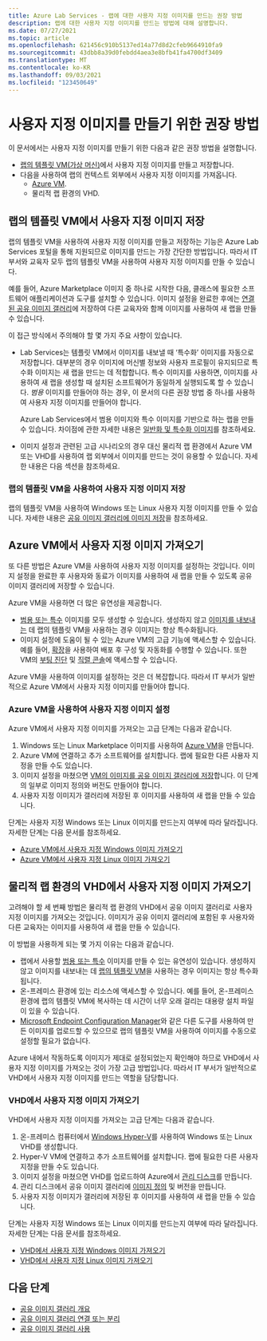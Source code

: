 ```yaml
---
title: Azure Lab Services - 랩에 대한 사용자 지정 이미지를 만드는 권장 방법
description: 랩에 대한 사용자 지정 이미지를 만드는 방법에 대해 설명합니다.
ms.date: 07/27/2021
ms.topic: article
ms.openlocfilehash: 621456c910b5137ed14a77d8d2cfeb9664910fa9
ms.sourcegitcommit: 43dbb8a39d0febdd4aea3e8bfb41fa4700df3409
ms.translationtype: MT
ms.contentlocale: ko-KR
ms.lasthandoff: 09/03/2021
ms.locfileid: "123450649"
---
```

# <a name="recommended-approaches-for-creating-custom-images"></a>사용자 지정 이미지를 만들기 위한 권장 방법
이 문서에서는 사용자 지정 이미지를 만들기 위한 다음과 같은 권장 방법을 설명합니다.

-   [랩의 템플릿 VM(가상 머신)](how-to-create-manage-template.md)에서 사용자 지정 이미지를 만들고 저장합니다.
-   다음을 사용하여 랩의 컨텍스트 외부에서 사용자 지정 이미지를 가져옵니다.
    - [Azure VM](https://azure.microsoft.com/services/virtual-machines/).
    - 물리적 랩 환경의 VHD.

## <a name="save-a-custom-image-from-a-labs-template-vm"></a>랩의 템플릿 VM에서 사용자 지정 이미지 저장

랩의 템플릿 VM을 사용하여 사용자 지정 이미지를 만들고 저장하는 기능은 Azure Lab Services 포털을 통해 지원되므로 이미지를 만드는 가장 간단한 방법입니다. 따라서 IT 부서와 교육자 모두 랩의 템플릿 VM을 사용하여 사용자 지정 이미지를 만들 수 있습니다.

예를 들어, Azure Marketplace 이미지 중 하나로 시작한 다음, 클래스에 필요한 소프트웨어 애플리케이션과 도구를 설치할 수 있습니다. 이미지 설정을 완료한 후에는 [연결된 공유 이미지 갤러리](how-to-attach-detach-shared-image-gallery.md)에 저장하여 다른 교육자와 함께 이미지를 사용하여 새 랩을 만들 수 있습니다.

이 접근 방식에서 주의해야 할 몇 가지 주요 사항이 있습니다.

- Lab Services는 템플릿 VM에서 이미지를 내보낼 때 ‘특수화’ 이미지를 자동으로 저장합니다. 대부분의 경우 이미지에 머신별 정보와 사용자 프로필이 유지되므로 특수화 이미지는 새 랩을 만드는 데 적합합니다. 특수 이미지를 사용하면, 이미지를 사용하여 새 랩을 생성할 때 설치된 소프트웨어가 동일하게 실행되도록 할 수 있습니다. *범용* 이미지를 만들어야 하는 경우, 이 문서의 다른 권장 방법 중 하나를 사용하여 사용자 지정 이미지를 만들어야 합니다.

    Azure Lab Services에서 범용 이미지와 특수 이미지를 기반으로 하는 랩을 만들 수 있습니다. 차이점에 관한 자세한 내용은 [일반화 및 특수화 이미지](../virtual-machines/shared-image-galleries.md#generalized-and-specialized-images)를 참조하세요.

- 이미지 설정과 관련된 고급 시나리오의 경우 대신 물리적 랩 환경에서 Azure VM 또는 VHD를 사용하여 랩 외부에서 이미지를 만드는 것이 유용할 수 있습니다. 자세한 내용은 다음 섹션을 참조하세요.

### <a name="use-a-labs-template-vm-to-save-a-custom-image"></a>랩의 템플릿 VM을 사용하여 사용자 지정 이미지 저장 

랩의 템플릿 VM을 사용하여 Windows 또는 Linux 사용자 지정 이미지를 만들 수 있습니다. 자세한 내용은 [공유 이미지 갤러리에 이미지 저장](how-to-use-shared-image-gallery.md#save-an-image-to-the-shared-image-gallery)을 참조하세요.

## <a name="bring-a-custom-image-from-an-azure-vm"></a>Azure VM에서 사용자 지정 이미지 가져오기

또 다른 방법은 Azure VM을 사용하여 사용자 지정 이미지를 설정하는 것입니다. 이미지 설정을 완료한 후 사용자와 동료가 이미지를 사용하여 새 랩을 만들 수 있도록 공유 이미지 갤러리에 저장할 수 있습니다.

Azure VM을 사용하면 더 많은 유연성을 제공합니다.
- [범용 또는 특수](../virtual-machines/shared-image-galleries.md#generalized-and-specialized-images) 이미지를 모두 생성할 수 있습니다. 생성하지 않고 [이미지를 내보내는](how-to-use-shared-image-gallery.md) 데 랩의 템플릿 VM을 사용하는 경우 이미지는 항상 특수화됩니다.
- 이미지 설정에 도움이 될 수 있는 Azure VM의 고급 기능에 액세스할 수 있습니다. 예를 들어, [확장](../virtual-machines/extensions/overview.md)을 사용하여 배포 후 구성 및 자동화를 수행할 수 있습니다. 또한 VM의 [부팅 진단](../virtual-machines/boot-diagnostics.md) 및 [직렬 콘솔](/troubleshoot/azure/virtual-machines/serial-console-overview)에 액세스할 수 있습니다.

Azure VM을 사용하여 이미지를 설정하는 것은 더 복잡합니다. 따라서 IT 부서가 일반적으로 Azure VM에서 사용자 지정 이미지를 만들어야 합니다.

### <a name="use-an-azure-vm-to-set-up-a-custom-image"></a>Azure VM을 사용하여 사용자 지정 이미지 설정

Azure VM에서 사용자 지정 이미지를 가져오는 고급 단계는 다음과 같습니다.

1. Windows 또는 Linux Marketplace 이미지를 사용하여 [Azure VM](https://azure.microsoft.com/services/virtual-machines/)을 만듭니다.
1. Azure VM에 연결하고 추가 소프트웨어를 설치합니다. 랩에 필요한 다른 사용자 지정을 만들 수도 있습니다.
1. 이미지 설정을 마쳤으면 [VM의 이미지를 공유 이미지 갤러리에 저장](../virtual-machines/image-version.md)합니다. 이 단계의 일부로 이미지 정의와 버전도 만들어야 합니다.
1. 사용자 지정 이미지가 갤러리에 저장된 후 이미지를 사용하여 새 랩을 만들 수 있습니다. 


단계는 사용자 지정 Windows 또는 Linux 이미지를 만드는지 여부에 따라 달라집니다. 자세한 단계는 다음 문서를 참조하세요.

-   [Azure VM에서 사용자 지정 Windows 이미지 가져오기](how-to-bring-custom-windows-image-azure-vm.md)
-   [Azure VM에서 사용자 지정 Linux 이미지 가져오기](how-to-bring-custom-linux-image-azure-vm.md)

## <a name="bring-a-custom-image-from-a-vhd-in-your-physical-lab-environment"></a>물리적 랩 환경의 VHD에서 사용자 지정 이미지 가져오기

고려해야 할 세 번째 방법은 물리적 랩 환경의 VHD에서 공유 이미지 갤러리로 사용자 지정 이미지를 가져오는 것입니다. 이미지가 공유 이미지 갤러리에 포함된 후 사용자와 다른 교육자는 이미지를 사용하여 새 랩을 만들 수 있습니다.

이 방법을 사용하게 되는 몇 가지 이유는 다음과 같습니다.

- 랩에서 사용할 [범용 또는 특수](../virtual-machines/shared-image-galleries.md#generalized-and-specialized-images) 이미지를 만들 수 있는 유연성이 있습니다. 생성하지 않고 이미지를 내보내는 데 [랩의 템플릿 VM](how-to-use-shared-image-gallery.md)을 사용하는 경우 이미지는 항상 특수화됩니다.
- 온-프레미스 환경에 있는 리소스에 액세스할 수 있습니다. 예를 들어, 온-프레미스 환경에 랩의 템플릿 VM에 복사하는 데 시간이 너무 오래 걸리는 대용량 설치 파일이 있을 수 있습니다.
- [Microsoft Endpoint Configuration Manager](/mem/configmgr/core/understand/introduction)와 같은 다른 도구를 사용하여 만든 이미지를 업로드할 수 있으므로 랩의 템플릿 VM을 사용하여 이미지를 수동으로 설정할 필요가 없습니다.

Azure 내에서 작동하도록 이미지가 제대로 설정되었는지 확인해야 하므로 VHD에서 사용자 지정 이미지를 가져오는 것이 가장 고급 방법입니다. 따라서 IT 부서가 일반적으로 VHD에서 사용자 지정 이미지를 만드는 역할을 담당합니다.

### <a name="bring-a-custom-image-from-a-vhd"></a>VHD에서 사용자 지정 이미지 가져오기

VHD에서 사용자 지정 이미지를 가져오는 고급 단계는 다음과 같습니다.

1. 온-프레미스 컴퓨터에서 [Windows Hyper-V](/virtualization/hyper-v-on-windows/about/)를 사용하여 Windows 또는 Linux VHD를 생성합니다.
1. Hyper-V VM에 연결하고 추가 소프트웨어를 설치합니다. 랩에 필요한 다른 사용자 지정을 만들 수도 있습니다.
1. 이미지 설정을 마쳤으면 VHD를 업로드하여 Azure에서 [관리 디스크](../virtual-machines/managed-disks-overview.md)를 만듭니다.
1. 관리 디스크에서 공유 이미지 갤러리에 [이미지 정의](../virtual-machines/shared-image-galleries.md#image-definitions) 및 버전을 만듭니다.
1. 사용자 지정 이미지가 갤러리에 저장된 후 이미지를 사용하여 새 랩을 만들 수 있습니다. 

단계는 사용자 지정 Windows 또는 Linux 이미지를 만드는지 여부에 따라 달라집니다. 자세한 단계는 다음 문서를 참조하세요.

-   [VHD에서 사용자 지정 Windows 이미지 가져오기](upload-custom-image-shared-image-gallery.md)
-   [VHD에서 사용자 지정 Linux 이미지 가져오기](how-to-bring-custom-linux-image-vhd.md)

## <a name="next-steps"></a>다음 단계

* [공유 이미지 갤러리 개요](../virtual-machines/shared-image-galleries.md)
* [공유 이미지 갤러리 연결 또는 분리](how-to-attach-detach-shared-image-gallery.md)
* [공유 이미지 갤러리 사용](how-to-use-shared-image-gallery.md)
